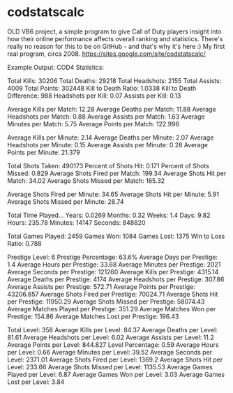 codstatscalc
============

OLD VB6 project, a simple program to give Call of Duty players insight into how their online performance affects overall ranking and statistics. There's really no reason for this to be on GitHub - and that's why it's here :) My first real program, circa 2008.
https://sites.google.com/site/codstatscalc/

Example Output:
COD4 Statistics:

Total Kills: 30206
Total Deaths: 29218
Total Headshots: 2155
Total Assists: 4009
Total Points: 302448
Kill to Death Ratio: 1.0338
Kill to Death Difference: 988
Headshots per Kill: 0.07
Assists per Kill: 0.13

Average Kills per Match: 12.28
Average Deaths per Match: 11.88
Average Headshots per Match: 0.88
Average Assists per Match: 1.63
Average Minutes per Match: 5.75
Average Points per Match: 122.996

Average Kills per Minute: 2.14
Average Deaths per Minute: 2.07
Average Headshots per Minute: 0.15
Average Assists per Minute: 0.28
Average Points per Minute: 21.379

Total Shots Taken: 490173
Percent of Shots Hit: 0.171
Percent of Shots Missed: 0.829
Average Shots Fired per Match: 199.34
Average Shots Hit per Match: 34.02
Average Shots Missed per Match: 165.32

Average Shots Fired per Minute: 34.65
Average Shots Hit per Minute: 5.91
Average Shots Missed per Minute: 28.74

Total Time Played...
Years: 0.0269
Months: 0.32
Weeks: 1.4
Days: 9.82
Hours: 235.78
Minutes: 14147
Seconds: 848820

Total Games Played: 2459
Games Won: 1084
Games Lost: 1375
Win to Loss Ratio: 0.788

Prestige Level: 6
Prestige Percentage: 63.6%
Average Days per Prestige: 1.4
Average Hours per Prestige: 33.68
Average Minutes per Prestige: 2021
Average Seconds per Prestige: 121260
Average Kills per Prestige: 4315.14
Average Deaths per Prestige: 4174
Average Headshots per Prestige: 307.86
Average Assists per Prestige: 572.71
Average Points per Prestige: 43206.857
Average Shots Fired per Prestige: 70024.71
Average Shots Hit per Prestige: 11950.29
Average Shots Missed per Prestige: 58074.43
Average Matches Played per Prestige: 351.29
Average Matches Won per Prestige: 154.86
Average Matches Lost per Prestige: 196.43

Total Level: 358
Average Kills per Level: 84.37
Average Deaths per Level: 81.61
Average Headshots per Level: 6.02
Average Assists per Level: 11.2
Average Points per Level: 844.827
Level Percentage: 0.59
Average Hours per Level: 0.66
Average Minutes per Level: 39.52
Average Seconds per Level: 2371.01
Average Shots Fired per Level: 1369.2
Average Shots Hit per Level: 233.66
Average Shots Missed per Level: 1135.53
Average Games Played per Level: 6.87
Average Games Won per Level: 3.03
Average Games Lost per Level: 3.84
